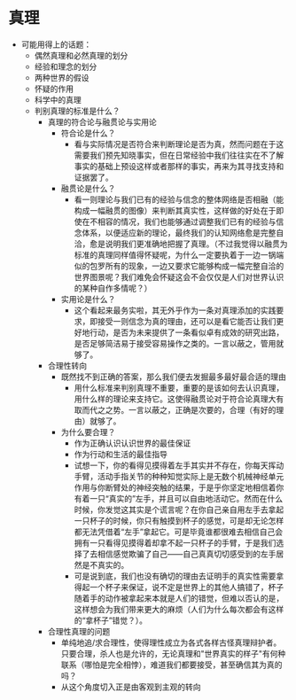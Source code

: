 # 真理

- 可能用得上的话题：
  - 偶然真理和必然真理的划分
  - 经验和理念的划分
  - 两种世界的假设
  - 怀疑的作用
  - 科学中的真理
  - 判别真理的标准是什么？
    - 真理的符合论与融贯论与实用论
      - 符合论是什么？
        - 看与实际情况是否符合来判断理论是否为真，然而问题在于这需要我们预先知晓事实，但在日常经验中我们往往实在不了解事实的基础上预设这样或者那样的事实，再来为其寻找支持和证据罢了。
      - 融贯论是什么？
        - 看一则理论与我们已有的经验与信念的整体网络是否相融（能构成一幅融贯的图像）来判断其真实性，这样做的好处在于即使在不相容的情况，我们也能够通过调整我们已有的经验与信念体系，以便适应新的理论，最终我们的认知网络愈是完整自洽，愈是说明我们更准确地把握了真理。（不过我觉得以融贯为标准的真理同样值得怀疑呢，为什么一定要执着于一边一锅端似的包罗所有的现象，一边又要求它能够构成一幅完整自洽的世界图景呢？我们难免会怀疑这会不会仅仅是人们对世界认识的某种自作多情呢？）
      - 实用论是什么？
        - 这个看起来最务实啦，其无外乎作为一条对真理添加的实践要求，即接受一则信念为真的理由，还可以是看它能否让我们更好地行动，是否为未来提供了一条看似卓有成效的研究出路，是否足够简洁易于接受容易操作之类的。一言以蔽之，管用就够了。
    - 合理性转向
      - 既然找不到正确的答案，那么我们便去发掘最多最好最合适的理由
        - 用什么标准来判别真理不重要，重要的是该如何去认识真理，用什么样的理论来支持它。这使得融贯论对于符合论真理大有取而代之之势。一言以蔽之，正确是次要的，合理（有好的理由）就够了。
      - 为什么要合理？
        - 作为正确认识认识世界的最佳保证
        - 作为行动和生活的最佳指导
        - 试想一下，你的看得见摸得着左手其实并不存在，你每天挥动手臂，活动手指关节的种种知觉实际上是无数个机械神经单元作用与你断臂处的神经突触的结果，于是乎你坚定地相信着你有着一只“真实的”左手，并且可以自由地活动它。然而在什么时候，你发觉这其实是个谎言呢？在你自己亲自用左手去拿起一只杯子的时候，你只有触摸到杯子的感觉，可是却无论怎样都无法凭借着“左手”拿起它。可是毕竟谁都很难去相信自己会拥有一只看得见摸得着却拿不起一只杯子的手臂，于是我们选择了去相信感觉欺骗了自己——自己真真切切感受到的左手居然是不真实的。
        - 可是说到底，我们也没有确切的理由去证明手的真实性需要拿得起一个杯子来保证，说不定是世界上的其他人搞错了，杯子随着手的动作被拿起来本就是人们的错觉，但难以否认的是，这样想会为我们带来更大的麻烦（人们为什么每次都会有这样的“拿杯子”错觉？）。
    - 合理性真理的问题
      - 单纯地追/求合理性，使得理性成立为各式各样古怪真理辩护者。只要合理，杀人也是允许的，无论真理和"世界真实的样子"有何种联系（哪怕是完全相悖），难道我们都要接受，甚至确信其为真的吗？
      - 从这个角度切入正是由客观到主观的转向
